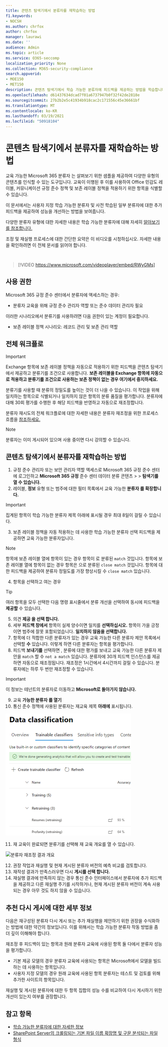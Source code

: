 ```yaml
---
title: 콘텐츠 탐색기에서 분류자를 재학습하는 방법
f1.keywords:
- NOCSH
ms.author: chrfox
author: chrfox
manager: laurawi
ms.date: ''
audience: Admin
ms.topic: article
ms.service: O365-seccomp
localization_priority: None
ms.collection: M365-security-compliance
search.appverid:
- MOE150
- MET150
description: 콘텐츠 탐색기에서 학습 가능한 분류자에 피드백을 제공하는 방법을 학습합니다.
ms.openlocfilehash: d61437634dcad7f01a6737947b0f32f42de2818e
ms.sourcegitcommit: 27b2b2e5c41934b918cac2c171556c45e36661bf
ms.translationtype: MT
ms.contentlocale: ko-KR
ms.lasthandoff: 03/19/2021
ms.locfileid: "50918104"
---
```

# <a name="how-to-retrain-a-classifier-in-content-explorer"></a>콘텐츠 탐색기에서 분류자를 재학습하는 방법

교육 가능한 Microsoft 365 분류자 는 살펴보기 위한 샘플을 제공하여 다양한 유형의 콘텐츠를 인식할 수 있는 도구입니다. 교육이 이행된 후 이를 사용하여 Office 민감도 레이블, 커뮤니케이션 규정 준수 정책 및 보존 레이블 정책을 적용하기 위한 항목을 식별할 수 있습니다.

이 문서에서는 사용자 지정 학습 가능한 분류자 및 사전 학습된 일부 분류자에 대한 추가 피드백을 제공하여 성능을 개선하는 방법을 보여줍니다.

다양한 분류자 유형에 대한 자세한 내용은 학습 가능한 분류자에 대해 자세히 [알아보기를 참조합니다.](classifier-learn-about.md)

조정 및 재실행 프로세스에 대한 간단한 요약은 이 비디오를 시청하십시오. 자세한 내용을 확인하려면 이 전체 문서를 읽어야 합니다.

</br>

> [!VIDEO https://www.microsoft.com/videoplayer/embed/RWyGMs]


## <a name="permissions"></a>사용 권한

Microsoft 365 규정 준수 센터에서 분류자에 액세스하는 경우:

- 분류자 교육을 위해 규정 준수 관리자 역할 또는 준수 데이터 관리자 필요

이러한 시나리오에서 분류기를 사용하려면 다음 권한이 있는 계정이 필요합니다.

- 보존 레이블 정책 시나리오: 레코드 관리 및 보존 관리 역할 

## <a name="overall-workflow"></a>전체 워크플로

> [!IMPORTANT]
> Exchange 항목에 보존 레이블 정책을 자동으로 적용하기 위한 피드백을 콘텐츠 탐색기에서 제공하고 분류기를 조건으로 사용합니다. **보존 레이블을 Exchange 항목에 자동으로 적용하고 분류기를 조건으로 사용하는 보존 정책이 없는 경우 여기에서 중지하세요.**

분류기를 사용할 때 분류의 정밀도를 높이는 것이 더 나을 수 있습니다. 이 작업을 위해 일치하는 항목으로 식별되거나 일치하지 않은 항목의 분류 품질을 평가합니다. 분류자에 대해 30회 평가를 수행한 후 해당 피드백을 반영하고 자동으로 재조정합니다.

분류자 재시도의 전체 워크플로에 대한 자세한 내용은 분류자 재조정을 위한 프로세스 흐름을 [참조하세요.](classifier-learn-about.md#retraining-classifiers)

> [!NOTE]
> 분류자는 이미 게시되어 있으며 사용 중이면 다시 강의할 수 있습니다.

## <a name="how-to-retrain-a-classifier-in-content-explorer"></a>콘텐츠 탐색기에서 분류자를 재학습하는 방법

1. 규정 준수 관리자 또는 보안 관리자 역할 액세스로 Microsoft 365 규정 준수 센터에 로그인하고 **Microsoft 365 규정** 준수 센터 데이터 분류 콘텐츠  >    >  **탐색기를 열 수 있습니다.** 
2. 레이블, **정보** 유형 또는 범주에 대한 필터 목록에서 교육 가능한 **분류자 를 확장합니다.**

> [!IMPORTANT]
> 집계된 항목이 학습 가능한 분류자 제목 아래에 표시될 경우 최대 8일이 걸릴 수 있습니다.

3. 보존 레이블 정책을 자동 적용하는 데 사용한 학습 가능한 분류자 선택 피드백을 제공하면 교육 가능한 분류자입니다.

> [!NOTE]
> 항목에 보존 레이블 열에  항목이 있는 경우 항목이 로 분류된 `match` 것입니다.  항목에 보존 레이블 열에 항목이  없는 경우 항목은 으로 분류된 `close match` 것입니다. 항목에 대한 피드백을 제공하여 분류자 정밀도를 가장 향상시킬 수 `close match` 있습니다. 

4. 항목을 선택하고 여는 경우
 
 > [!TIP]
> 여러 항목을 모두 선택한 다음 명령 표시줄에서 분류 개선을 선택하여 동시에 피드백을 **제공할** 수 있습니다.

5. 의견 **제공 을 선택 합니다.**
6. 세부 **피드백 창에서** 항목이 실제 양수이면 일치를 **선택하십시오.**  항목이 가을 긍정이면 범주에 잘못 포함되었습니다. **일치하지 않음을 선택합니다.**
7. 항목에 더 적합한 다른 분류자가 있는 경우 교육 가능한 다른 분류자 제안 목록에서 선택할 **수** 있습니다. 이렇게 하면 다른 분류자는 항목을 평가합니다.
8. 피드백 **보내기를** 선택하면 , 분류에 대한 평가를 보내고 교육 가능한 다른 분류자 제안을 `match` 할 수 `not a match` 있습니다. 분류자에 30개 피드백 인스턴스를 제공하면 자동으로 재조정됩니다. 재조정은 1시간에서 4시간까지 걸릴 수 있습니다. 분류자에는 하루 두 번만 재조정할 수 있습니다.

> [!IMPORTANT]
> 이 정보는 테넌트의 분류자로 이동하고 **Microsoft로 돌아가지 않습니다.**

9. 교육 **가능한 분류자 를 열기**
10. 통신 준수 정책에 사용된 분류자는 재교육 제목 **아래에** 표시됩니다.

![재조정 상태의 분류자](../media/classifier-retraining.png)

11. 재 교육이 완료되면 분류기를 선택해 재 교육 개요를 열 수 있습니다.

![분류자 재조정 결과 개요](../media/classifier-retraining-overview.png)

12. 권장 작업과 재실행 및 현재 게시된 분류자 버전의 예측 비교를 검토합니다.
13. 재작성 결과가 만족스러우면 다시 **게시를 선택 합니다.**
14. 재실행 결과에 만족하지 않는 경우 통신 준수 인터페이스에서 분류자에 추가 피드백을 제공하고 다른 재실행 주기를 시작하거나, 현재 게시된 분류자 버전이 계속 사용되는 경우 아무 것도 하지 않을 수 있습니다. 

## <a name="details-on-republishing-recommendations"></a>추천 다시 게시에 대한 세부 정보

다음은 재구성된 분류자 다시 게시 또는 추가 재실행을 제안하기 위한 권장을 수식화하는 방법에 대한 약간의 정보입니다. 이를 위해서는 학습 가능한 분류자 작동 방법을 좀 더 깊이 이해해야 합니다.

재조정 후 피드백이 있는 항목과 원래 분류자 교육에 사용된 항목 둘 다에서 분류자 성능을 평가합니다. 

- 기본 제공 모델의 경우 분류자 교육에 사용되는 항목은 Microsoft에서 모델을 빌드하는 데 사용하는 항목입니다.
- 사용자 지정 모델의 경우 원래 교육에 사용된 항목 분류자는 테스트 및 검토를 위해 추가한 사이트의 항목입니다.

재실행 및 게시된 분류자에 대한 두 항목 집합의 성능 수를 비교하여 다시 게시하기 위한 개선이 있는지 여부를 권장합니다. 

## <a name="see-also"></a>참고 항목

- [학습 가능한 분류자에 대한 자세한 정보](classifier-learn-about.md)
- [SharePoint Server의 크롤링되는 기본 파일 이름 확장명 및 구문 분석되는 파일 형식](/sharepoint/technical-reference/default-crawled-file-name-extensions-and-parsed-file-types)